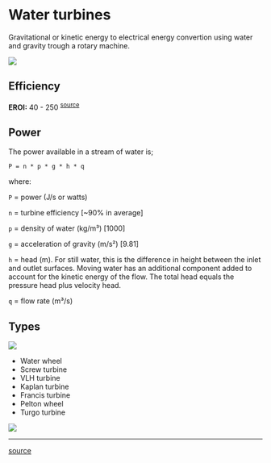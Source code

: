 # Water turbines

Gravitational or kinetic energy to electrical energy convertion using water and gravity trough a rotary machine.

![](http://www.raine-or-shine.com/images/hydro-diag.png)

## Efficiency

**EROI:** 40 - 250 <sup>[source](https://www.scientificamerican.com/article/eroi-behind-numbers-energy-return-investment/)</sup>

## Power

The power available in a stream of water is;

`P = n * p * g * h * q`

where:

`P` = power (J/s or watts)

`n` = turbine efficiency [~90% in average]

`p` = density of water (kg/m³) [1000]

`g` = acceleration of gravity (m/s²) [9.81]

`h` = head (m). For still water, this is the difference in height between the inlet and outlet surfaces. Moving water has an additional component added to account for the kinetic energy of the flow. The total head equals the pressure head plus velocity head.

`q` = flow rate (m³/s)

## Types

![](https://upload.wikimedia.org/wikipedia/commons/b/bf/Water_Turbine_Chart.png)

* Water wheel 
* Screw turbine
* VLH turbine
* Kaplan turbine
* Francis turbine
* Pelton wheel
* Turgo turbine

![](http://www.xindaenergy.com/pic/other/2012-09-11-14-41-268.jpg)

---

[source](https://en.wikipedia.org/wiki/Water_turbine)
